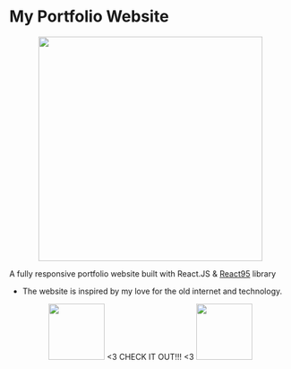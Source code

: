 # My Portfolio Website
<p align="center">
<img src="https://cdn.discordapp.com/attachments/688278789566103604/1094682701015040061/image.png" width="400px"/>
</p>

A fully responsive portfolio website built with React.JS & [React95](https://github.com/react95-io/React95) library
- The website is inspired by my love for the old internet and technology.

<p align="center">
<img src="https://www.cameronsworld.net/img/content/23/frame-2/2.gif" width="100px"/>
<3 CHECK IT OUT!!! <3
<img src="https://www.cameronsworld.net/img/content/23/frame-2/2.gif" width="100px"/>
</p>

